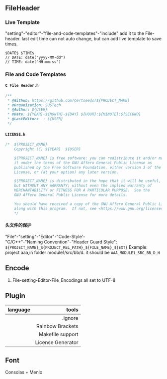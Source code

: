 <!--
 * @Github: https://github.com/Certseeds/tricks
 * @Organization: SUSTech
 * @Author: nanoseeds
 * @Date: 2020-03-26 10:11:47
 * @LastEditors: nanoseeds
 * @LastEditTime: 2020-08-22 17:47:58
 -->
## FileHeader

### Live Template
"setting"-"editor"-"file-and-code-templates"-"include"
add it to the File-header.
last edit time can not auto change,
but can add live template to save times.
``` VHL
$DATE$ $TIME$
// DATE: date("yyyy-MM-dd")
// TIME: date("HH:mm:ss")
```

### File and Code Templates

#### `C File Header.h`
``` cpp
/**
 * @Github: https://github.com/Certseeds/${PROJECT_NAME}
 * @Organization: SUSTech
 * @Author: ${USER}
 * @Date: ${YEAR}-${MONTH}-${DAY} ${HOUR}:${MINUTE}:${SECOND} 
 * @LastEditors  : ${USER}
 */
```

#### `LICENSE.h`

``` cpp
/*  ${PROJECT_NAME} 
    Copyright (C) ${YEAR}  ${USER}

    ${PROJECT_NAME} is free software: you can redistribute it and/or modify
    it under the terms of the GNU Affero General Public License as
    published by the Free Software Foundation, either version 3 of the
    License, or (at your option) any later version.

    ${PROJECT_NAME} is distributed in the hope that it will be useful,
    but WITHOUT ANY WARRANTY; without even the implied warranty of
    MERCHANTABILITY or FITNESS FOR A PARTICULAR PURPOSE.  See the
    GNU Affero General Public License for more details.

    You should have received a copy of the GNU Affero General Public License
    along with this program.  If not, see <https://www.gnu.org/licenses/>.
    */

```

#### 头文件的保护
"File"-"setting"-"Editor"-"Code-Style'- \
"C/C++"-"Naming Convention"-"Header Guard Style":
`${PROJECT_NAME}_${PROJECT_REL_PATH}_${FILE_NAME}_${EXT}`
Example:
project aaa,in folder module1/src/bb/d.
it should be `AAA_MODULE1_SRC_BB_D_H`

## Encode
1. File-setting-Editor-File_Encodings all set to UTF-8

## Plugin

| language |             tools |
| :------- | ----------------: |
|          |           .ignore |
|          |  Rainbow Brackets |
|          |  Makefile support |
|          | License Generator |

## Font
Consolas + Menlo